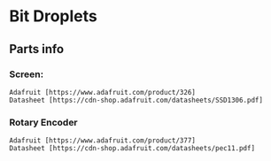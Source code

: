 # Bit Droplets

## Parts info
  ### Screen:
    Adafruit [https://www.adafruit.com/product/326]
    Datasheet [https://cdn-shop.adafruit.com/datasheets/SSD1306.pdf]
    
  ### Rotary Encoder
    Adafruit [https://www.adafruit.com/product/377]
    Datasheet [https://cdn-shop.adafruit.com/datasheets/pec11.pdf]
